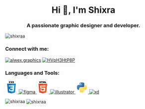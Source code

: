 <h1 align="center">Hi 👋, I'm Shixra</h1>
<h3 align="center">A passionate graphic designer and developer.</h3>

<p align="left"> <img src="https://komarev.com/ghpvc/?username=shixraa&label=Profile%20views&color=0e75b6&style=flat" alt="shixraa" /> </p>

<h3 align="left">Connect with me:</h3>
<p align="left">
<a href="https://instagram.com/alwex.graphics" target="blank"><img align="center" src="https://raw.githubusercontent.com/rahuldkjain/github-profile-readme-generator/master/src/images/icons/Social/instagram.svg" alt="alwex.graphics" height="30" width="40" /></a>
<a href="https://discord.gg/HVpH3HtP8P" target="blank"><img align="center" src="https://raw.githubusercontent.com/rahuldkjain/github-profile-readme-generator/master/src/images/icons/Social/discord.svg" alt="HVpH3HtP8P" height="30" width="40" /></a>
</p>

<h3 align="left">Languages and Tools:</h3>
<p align="left"> <a href="https://www.w3schools.com/css/" target="_blank" rel="noreferrer"> <img src="https://raw.githubusercontent.com/devicons/devicon/master/icons/css3/css3-original-wordmark.svg" alt="css3" width="40" height="40"/> </a> <a href="https://www.figma.com/" target="_blank" rel="noreferrer"> <img src="https://www.vectorlogo.zone/logos/figma/figma-icon.svg" alt="figma" width="40" height="40"/> </a> <a href="https://www.w3.org/html/" target="_blank" rel="noreferrer"> <img src="https://raw.githubusercontent.com/devicons/devicon/master/icons/html5/html5-original-wordmark.svg" alt="html5" width="40" height="40"/> </a> <a href="https://www.adobe.com/in/products/illustrator.html" target="_blank" rel="noreferrer"> <img src="https://www.vectorlogo.zone/logos/adobe_illustrator/adobe_illustrator-icon.svg" alt="illustrator" width="40" height="40"/> </a> <a href="https://www.python.org" target="_blank" rel="noreferrer"> <img src="https://raw.githubusercontent.com/devicons/devicon/master/icons/python/python-original.svg" alt="python" width="40" height="40"/> </a> <a href="https://www.adobe.com/products/xd.html" target="_blank" rel="noreferrer"> <img src="https://cdn.worldvectorlogo.com/logos/adobe-xd.svg" alt="xd" width="40" height="40"/> </a> </p>

<p><img align="left" src="https://github-readme-stats.vercel.app/api/top-langs?username=shixraa&show_icons=true&locale=en&layout=compact" alt="shixraa" /></p>

<p>&nbsp;<img align="center" src="https://github-readme-stats.vercel.app/api?username=shixraa&show_icons=true&locale=en" alt="shixraa" /></p>

